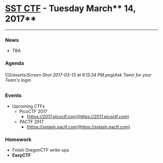 # [**SST CTF**](http://sstctf.org) - Tuesday March** 14, 2017**

---

### News

* TBA

### Agenda

###### ![](/assets/Screen Shot 2017-03-13 at 9.13.34 PM.png)Ask Tamir for your Team's login.

### Events

* Upcoming CTFs
  * PicoCTF 2017
    * [https://2017.picoctf.com](https://2017.picoctf.com)
  * PACTF 2017
    * [https://splash.pactf.com](https://splash.pactf.com)

### Homework

* Finish OregonCTF write-ups
* **EasyCTF**



